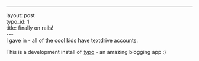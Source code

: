 ------------------------------------------------------------------------

layout: post\
typo\_id: 1\
title: finally on rails!\
---\
I gave in - all of the cool kids have textdrive accounts.

This is a development install of [typo](http://typo.leetsoft.com) - an
amazing blogging app :)
